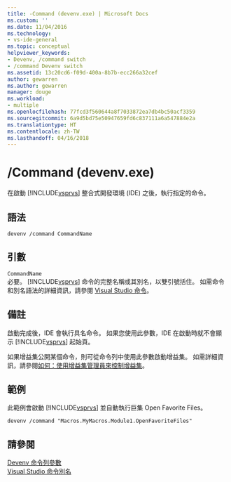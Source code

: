 ```yaml
---
title: -Command (devenv.exe) | Microsoft Docs
ms.custom: ''
ms.date: 11/04/2016
ms.technology:
- vs-ide-general
ms.topic: conceptual
helpviewer_keywords:
- Devenv, /command switch
- /command Devenv switch
ms.assetid: 13c20cd6-f09d-400a-8b7b-ecc266a32cef
author: gewarren
ms.author: gewarren
manager: douge
ms.workload:
- multiple
ms.openlocfilehash: 77fcd3f560644a8f7033872ea7db4bc50acf3359
ms.sourcegitcommit: 6a9d5bd75e50947659fd6c837111a6a547884e2a
ms.translationtype: HT
ms.contentlocale: zh-TW
ms.lasthandoff: 04/16/2018
---
```

# <a name="command-devenvexe"></a>/Command (devenv.exe)
在啟動 [!INCLUDE[vsprvs](../../code-quality/includes/vsprvs_md.md)] 整合式開發環境 (IDE) 之後，執行指定的命令。  
  
## <a name="syntax"></a>語法  
  
```  
devenv /command CommandName  
```  
  
## <a name="arguments"></a>引數  
 `CommandName`  
 必要。 [!INCLUDE[vsprvs](../../code-quality/includes/vsprvs_md.md)] 命令的完整名稱或其別名，以雙引號括住。 如需命令和別名語法的詳細資訊，請參閱 [Visual Studio 命令](../../ide/reference/visual-studio-commands.md)。  
  
## <a name="remarks"></a>備註  
 啟動完成後，IDE 會執行具名命令。 如果您使用此參數，IDE 在啟動時就不會顯示 [!INCLUDE[vsprvs](../../code-quality/includes/vsprvs_md.md)] 起始頁。  
  
 如果增益集公開某個命令，則可從命令列中使用此參數啟動增益集。 如需詳細資訊，請參閱[如何：使用增益集管理員來控制增益集](http://msdn.microsoft.com/Library/4f60444a-cb48-4cdb-8df4-941f6419aeeb)。  
  
## <a name="example"></a>範例  
 此範例會啟動 [!INCLUDE[vsprvs](../../code-quality/includes/vsprvs_md.md)] 並自動執行巨集 Open Favorite Files。  
  
```  
devenv /command "Macros.MyMacros.Module1.OpenFavoriteFiles"  
```  
  
## <a name="see-also"></a>請參閱  
 [Devenv 命令列參數](../../ide/reference/devenv-command-line-switches.md)   
 [Visual Studio 命令別名](../../ide/reference/visual-studio-command-aliases.md)